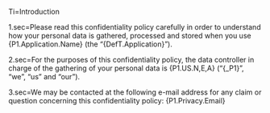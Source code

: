 Ti=Introduction

1.sec=Please read this confidentiality policy carefully in order to understand how your personal data is gathered, processed and stored when you use {P1.Application.Name} (the “{DefT.Application}”). 

2.sec=For the purposes of this confidentiality policy, the data controller in charge of the gathering of your personal data is {P1.US.N,E,A} (“{_P1}”, “we”, “us” and “our”). 

3.sec=We may be contacted at the following e-mail address for any claim or question concerning this confidentiality policy: {P1.Privacy.Email}
